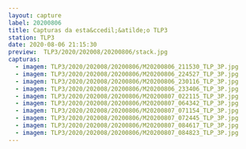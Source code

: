 ```yaml
---
layout: capture
label: 20200806
title: Capturas da esta&ccedil;&atilde;o TLP3
station: TLP3
date: 2020-08-06 21:15:30
preview:  TLP3/2020/202008/20200806/stack.jpg
capturas:
  - imagem: TLP3/2020/202008/20200806/M20200806_211530_TLP_3P.jpg
  - imagem: TLP3/2020/202008/20200806/M20200806_224527_TLP_3P.jpg
  - imagem: TLP3/2020/202008/20200806/M20200806_230116_TLP_3P.jpg
  - imagem: TLP3/2020/202008/20200806/M20200806_233406_TLP_3P.jpg
  - imagem: TLP3/2020/202008/20200806/M20200807_022115_TLP_3P.jpg
  - imagem: TLP3/2020/202008/20200806/M20200807_064342_TLP_3P.jpg
  - imagem: TLP3/2020/202008/20200806/M20200807_071154_TLP_3P.jpg
  - imagem: TLP3/2020/202008/20200806/M20200807_072445_TLP_3P.jpg
  - imagem: TLP3/2020/202008/20200806/M20200807_084617_TLP_3P.jpg
  - imagem: TLP3/2020/202008/20200806/M20200807_084823_TLP_3P.jpg
---
```

